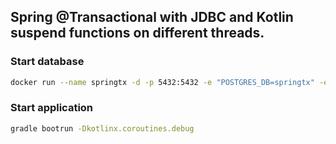 ## Spring @Transactional with JDBC and Kotlin suspend functions on different threads.

### Start database
```bash
docker run --name springtx -d -p 5432:5432 -e "POSTGRES_DB=springtx" -e "POSTGRES_USER=springtx" -e "POSTGRES_PASSWORD=springtx" postgres:16
```
### Start application
```bash
gradle bootrun -Dkotlinx.coroutines.debug
```
